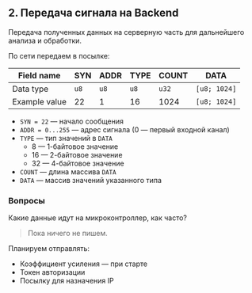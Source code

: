 ## 2. Передача сигнала на Backend

Передача полученных данных на серверную часть для дальнейшего анализа и обработки.

По сети передаем в посылке:

| Field name   | SYN  | ADDR | TYPE | COUNT | DATA         |
|-------------|------|------|------|-------|-------------|
| Data type   | `u8` | `u8` | `u8` | `u32` | `[u8; 1024]` |
| Example value | 22 | 1 | 16 | 1024 | `[u8; 1024]` |

- `SYN = 22` — начало сообщения
- `ADDR = 0...255` — адрес сигнала (0 — первый входной канал)
- `TYPE` — тип значений в `DATA`
  - 8 — 1-байтовое значение
  - 16 — 2-байтовое значение
  - 32 — 4-байтовое значение
- `COUNT` — длина массива `DATA`
- `DATA` — массив значений указанного типа

### Вопросы

Какие данные идут на микроконтроллер, как часто?  
> Пока ничего не пишем.  

Планируем отправлять:  
- Коэффициент усиления — при старте  
- Токен авторизации  
- Посылку для назначения IP  